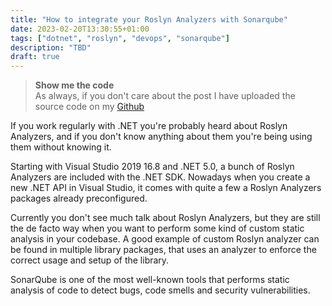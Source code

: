 ```yaml
---
title: "How to integrate your Roslyn Analyzers with Sonarqube"
date: 2023-02-20T13:30:55+01:00
tags: ["dotnet", "roslyn", "devops", "sonarqube"]
description: "TBD"
draft: true
---
```


> **Show me the code**   
> As always, if you don't care about the post I have uploaded the source code on my [Github](https://github.com/karlospn/how-to-integrate-roslyn-analyzers-with-sonarqube)

If you work regularly with .NET you're probably heard about Roslyn Analyzers, and if you don't know anything about them you're being using them without knowing it.

Starting with Visual Studio 2019 16.8 and .NET 5.0, a bunch of Roslyn Analyzers are included with the .NET SDK. Nowadays when you create a new .NET API in Visual Studio, it comes with quite a few a Roslyn Analyzers packages already preconfigured.

<add-img>

Currently you don't see much talk about Roslyn Analyzers, but they are still the de facto way when you want to perform some kind of custom static analysis in your codebase. 
A good example of custom Roslyn analyzer can be found in multiple library packages, that uses an analyzer to enforce the correct usage and setup of the library.

SonarQube is one of the most well-known tools that performs static analysis of code to detect bugs, code smells and security vulnerabilities.

